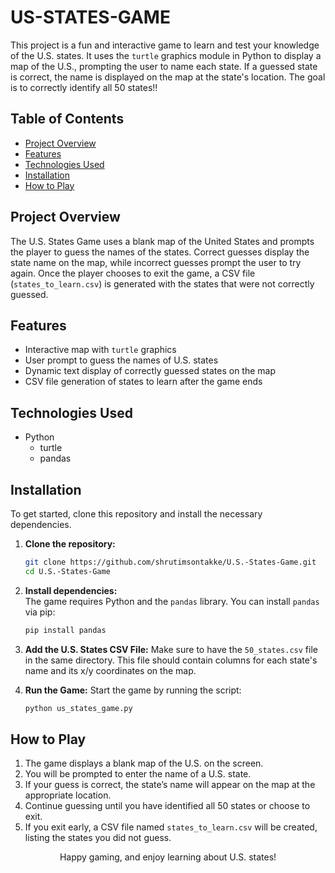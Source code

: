<h1>US-STATES-GAME</h1>

This project is a fun and interactive game to learn and test your knowledge of the U.S. states. It uses the `turtle` graphics module in Python to display a map of the U.S., prompting the user to name each state. If a guessed state is correct, the name is displayed on the map at the state's location. The goal is to correctly identify all 50 states!!

## Table of Contents
- [Project Overview](#project-overview)
- [Features](#features)
- [Technologies Used](#technologies-used)
- [Installation](#installation)
- [How to Play](#how-to-play)


## Project Overview
The U.S. States Game uses a blank map of the United States and prompts the player to guess the names of the states. Correct guesses display the state name on the map, while incorrect guesses prompt the user to try again. Once the player chooses to exit the game, a CSV file (`states_to_learn.csv`) is generated with the states that were not correctly guessed.

## Features
- Interactive map with `turtle` graphics
- User prompt to guess the names of U.S. states
- Dynamic text display of correctly guessed states on the map
- CSV file generation of states to learn after the game ends

## Technologies Used
- Python
  - turtle
  - pandas

## Installation
To get started, clone this repository and install the necessary dependencies.

1. **Clone the repository:**
   ```bash
   git clone https://github.com/shrutimsontakke/U.S.-States-Game.git
   cd U.S.-States-Game
   ```

2. **Install dependencies:**  
   The game requires Python and the `pandas` library. You can install `pandas` via pip:
   ```bash
   pip install pandas
   ```

3. **Add the U.S. States CSV File:**
   Make sure to have the `50_states.csv` file in the same directory. This file should contain columns for each state's name and its x/y coordinates on the map.

4. **Run the Game:**
   Start the game by running the script:
   ```bash
   python us_states_game.py
   ```

## How to Play
1. The game displays a blank map of the U.S. on the screen.
2. You will be prompted to enter the name of a U.S. state.
3. If your guess is correct, the state’s name will appear on the map at the appropriate location.
4. Continue guessing until you have identified all 50 states or choose to exit.
5. If you exit early, a CSV file named `states_to_learn.csv` will be created, listing the states you did not guess.

<div align="center">
Happy gaming, and enjoy learning about U.S. states!</div>
